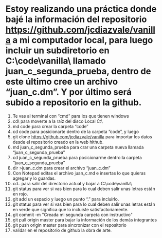 # Estoy realizando una práctica donde bajé la información del repositorio https://github.com/jcdiazvale/vanilla  a mi computador local, para luego incluir un subdiretorio en C:\code\vanilla\ llamado juan_c_segunda_prueba, dentro de este último cree un archivo “juan_c.dm”. Y por último será subido a repositorio en la github.

1.	Te vas al terminal con “cmd” para los que tienen windows
2.	cd\ para moverte a la raíz del disco Local C:\
3.	md code para crear la carpeta “code”
4.	cd code para posicionarte dentro de la carpeta “code”, y luego 
5.	git clone https://github.com/jcdiazvale/vanilla para importar los datos desde el repositorio creado en la web hithub.
6.	md juan_c_segunda_prueba para crar una carpeta nueva llamada “juan_c_segunda_prueba”
7.	cd juan_c_segunda_prueba para posicionarme dentro la carpeta “juan_c_segunda_prueba”
8.	dir >juan_c.dm para crear el archivo “juan_c.dm”
9.	Con Notepad editas el archivo juan_c.md e insertas lo que quieras agregar y lo guardas.
10.	cd.. para salir del directorio actual y bajar a C:\code\vanilla\
11.	git status para ver si vas bien para lo cual deben salir unas letras están en rojo.
12.	git add un espacio y luego un punto “.” para incluirlo.
13.	git status para ver si vas bien para lo cual deben salir unas letras están en verde que significa que lo incluiste satisfactoriamente.
14.	git commit -m "Creada mi segunda carpeta con instructivo" 
15.	git pull origin master para bajar la información de los demás integrantes
16.	git push origin master para sincronizar con el repositorio
17.	validar en el repositorio de github la obra de arte.
